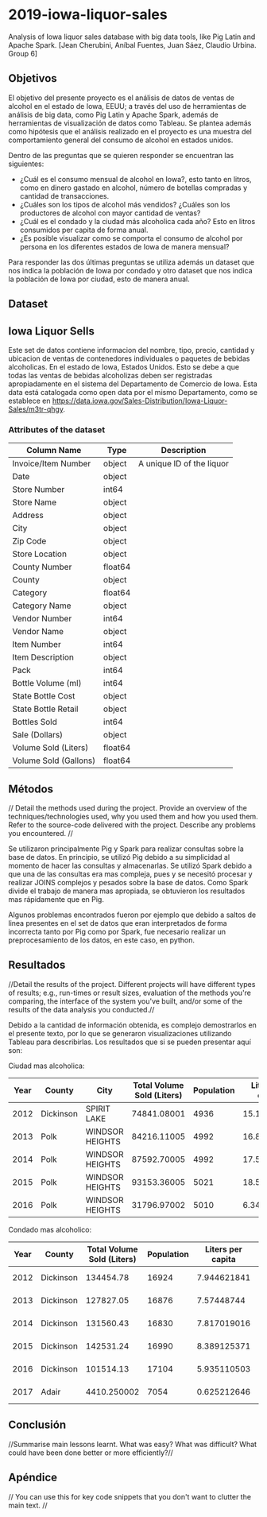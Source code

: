 

# 2019-iowa-liquor-sales

Analysis of Iowa liquor sales database with big data tools, like Pig Latin and Apache Spark. [Jean Cherubini, Aníbal Fuentes, Juan Sáez, Claudio Urbina. Group 6]

## Objetivos

El objetivo del presente proyecto es el análisis de datos de ventas de alcohol en el estado de Iowa, EEUU; a través del uso de herramientas de análisis de big data, como Pig Latin y Apache Spark, además de herramientas de visualización de datos como Tableau. Se plantea además como hipótesis que el análisis realizado en el proyecto es una muestra del comportamiento general del consumo de alcohol en estados unidos.

Dentro de las preguntas que se quieren responder se encuentran las siguientes:

* ¿Cuál es el consumo mensual de alcohol en Iowa?, esto tanto en litros, como en dinero gastado en alcohol, número de botellas compradas y cantidad de transacciones.
* ¿Cuáles son los tipos de alcohol más vendidos? ¿Cuáles son los productores de alcohol con mayor cantidad de ventas?
* ¿Cuál es el condado y la ciudad más alcoholica cada año? Esto en litros consumidos per capita de forma anual.
* ¿Es posible visualizar como se comporta el consumo de alcohol por persona en los diferentes estados de Iowa de manera mensual?

Para responder las dos últimas preguntas se utiliza además un dataset que nos indica la población de Iowa por condado y otro dataset que nos indica la población de Iowa por ciudad, esto de manera anual.

## Dataset
## Iowa Liquor Sells 
Este set de datos contiene informacion del nombre, tipo, precio, cantidad y ubicacion de ventas de contenedores individuales o paquetes de bebidas alcoholicas. En el estado de Iowa, Estados Unidos.
Esto se debe a que todas las ventas de bebidas alcoholizas deben ser registradas apropiadamente en el sistema del Departamento de Comercio de Iowa. Esta data está catalogada como open data por el mismo Departamento, como se establece en https://data.iowa.gov/Sales-Distribution/Iowa-Liquor-Sales/m3tr-qhgy.
### Attributes of the dataset

| Column Name           | Type    | Description               |
| --------------------- | ------- | ------------------------- |
| Invoice/Item Number   | object  | A unique ID of the liquor |
| Date                  | object  |                           |
| Store Number          | int64   |                           |
| Store Name            | object  |                           |
| Address               | object  |                           |
| City                  | object  |                           |
| Zip Code              | object  |                           |
| Store Location        | object  |                           |
| County Number         | float64 |                           |
| County                | object  |                           |
| Category              | float64 |                           |
| Category Name         | object  |                           |
| Vendor Number         | int64   |                           |
| Vendor Name           | object  |                           |
| Item Number           | int64   |                           |
| Item Description      | object  |                           |
| Pack                  | int64   |                           |
| Bottle Volume (ml)    | int64   |                           |
| State Bottle Cost     | object  |                           |
| State Bottle Retail   | object  |                           |
| Bottles Sold          | int64   |                           |
| Sale (Dollars)        | object  |                           |
| Volume Sold (Liters)  | float64 |                           |
| Volume Sold (Gallons) | float64 |                           |

## Métodos

// Detail the methods used during the project. Provide an overview of the techniques/technologies used, why you used them and how you used them. Refer to the source-code delivered with the project. Describe any problems you encountered. //

Se utilizaron principalmente Pig y Spark para realizar consultas sobre la base de datos. En principio, se utilizó Pig debido a su simplicidad al momento de hacer las consultas y almacenarlas. Se utilizó Spark debido a que una de las consultas era mas compleja, pues  y se necesitó procesar y realizar JOINS complejos y pesados sobre la base de datos. Como Spark divide el trabajo de manera mas apropiada, se obtuvieron los resultados mas rápidamente que en Pig.

Algunos problemas encontrados fueron por ejemplo que debido a saltos de linea presentes en el set de datos que eran interpretados de forma incorrecta tanto por Pig como por Spark, fue necesario realizar un preprocesamiento de los datos, en este caso, en python.

## Resultados

//Detail the results of the project. Different projects will have different types of results; e.g., run-times or result sizes, evaluation of the methods you're comparing, the interface of the system you've built, and/or some of the results of the data analysis you conducted.//

Debido a la cantidad de información obtenida, es complejo demostrarlos en el presente texto, por lo que se generaron visualizaciones utilizando Tableau para describirlas. Los resultados que si se pueden presentar aquí son:

Ciudad mas alcoholica:

|Year|County|City|Total Volume Sold (Liters)|Population|Liters per capita|County coordinates|
|----|------|----|--------------------------|----------|-----------------|------------------|
|2012|Dickinson|SPIRIT LAKE|74841.08001|4936|15.16229336|(43.3779848, -95.1508301)|
|2013|Polk|WINDSOR HEIGHTS|84216.11005|4992|16.87021435|(41.6855048, -93.5735335)|
|2014|Polk|WINDSOR HEIGHTS|87592.70005|4992|17.54661459|(41.6855048, -93.5735335)|
|2015|Polk|WINDSOR HEIGHTS|93153.36005|5021|18.55275046|(41.6855048, -93.5735335)|
|2016|Polk|WINDSOR HEIGHTS|31796.97002|5010|6.346700602|(41.6855048, -93.5735335)|

Condado mas alcoholico:

|Year|County|Total Volume Sold (Liters)|Population|Liters per capita|County coordinates|
|----|------|--------------------------|----------|-----------------|------------------|
|2012|Dickinson|134454.78|16924|7.944621841|(43.3779848, -95.1508301)|
|2013|Dickinson|127827.05|16876|7.57448744|(43.3779848, -95.1508301)|
|2014|Dickinson|131560.43|16830|7.817019016|(43.3779848, -95.1508301)|
|2015|Dickinson|142531.24|16990|8.389125371|(43.3779848, -95.1508301)|
|2016|Dickinson|101514.13|17104|5.935110503|(43.3779848, -95.1508301)|
|2017|Adair|4410.250002|7054|0.625212646|(41.3307464, -94.4709413)|

## Conclusión

//Summarise main lessons learnt. What was easy? What was difficult? What could have been done better or more efficiently?//


## Apéndice

// You can use this for key code snippets that you don't want to clutter the main text. //
